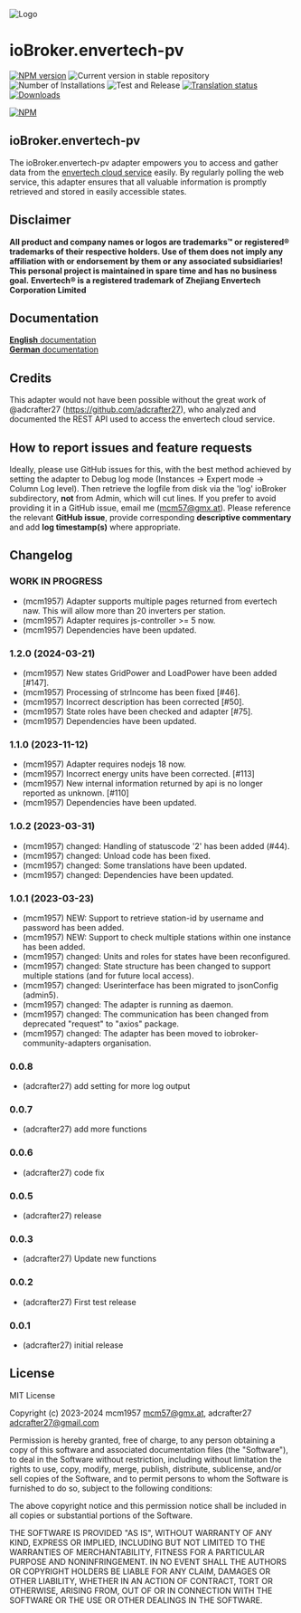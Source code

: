 ![Logo](admin/envertech-pv.png)

# ioBroker.envertech-pv

[![NPM version](https://img.shields.io/npm/v/iobroker.envertech-pv.svg)](https://www.npmjs.com/package/iobroker.envertech-pv)
![Current version in stable repository](https://iobroker.live/badges/envertech-pv-stable.svg)
![Number of Installations](https://iobroker.live/badges/envertech-pv-installed.svg)
![Test and Release](https://github.com/iobroker-community-adapters/ioBroker.envertech-pv/workflows/Test%20and%20Release/badge.svg)
[![Translation status](https://weblate.iobroker.net/widgets/adapters/-/envertech-pv/svg-badge.svg)](https://weblate.iobroker.net/engage/adapters/?utm_source=widget)
[![Downloads](https://img.shields.io/npm/dm/iobroker.envertech-pv.svg)](https://www.npmjs.com/package/iobroker.envertech-pv)

[![NPM](https://nodei.co/npm/iobroker.envertech-pv.png?downloads=true)](https://nodei.co/npm/iobroker.envertech-pv/)

<!--
**This adapter uses Sentry libraries to automatically report exceptions and code errors to the developers.**
For more details and for information how to disable the error reporting see [Sentry-Plugin Documentation](https://github.com/ioBroker/plugin-sentry#plugin-sentry)! Sentry reporting is used starting with js-controller 3.0.
-->

## ioBroker.envertech-pv

The ioBroker.envertech-pv adapter empowers you to access and gather data from the [envertech cloud service](www.envertecportal.com) easily. By regularly polling the web service, this adapter ensures that all valuable information is promptly retrieved and stored in easily accessible states.

## Disclaimer

**All product and company names or logos are trademarks™ or registered® trademarks of their respective holders. Use of them does not imply any affiliation with or endorsement by them or any associated subsidiaries! This personal project is maintained in spare time and has no business goal.**
**Envertech® is a registered trademark of Zhejiang Envertech Corporation Limited**

## Documentation

[**English** documentation](docs/en/envertech.md)    
[**German** documentation](docs/de/envertech.md)

## Credits

This adapter would not have been possible without the great work of @adcrafter27 (https://github.com/adcrafter27), who analyzed and documented the REST API used to access the envertech cloud service.

## How to report issues and feature requests

Ideally, please use GitHub issues for this, with the best method achieved by setting the adapter to Debug log mode (Instances -> Expert mode -> Column Log level). Then retrieve the logfile from disk via the  'log' ioBroker subdirectory, **not** from Admin, which will cut lines. If you prefer to avoid providing it in a GitHub issue, email me (mcm57@gmx.at). Please reference the relevant **GitHub issue**, provide corresponding **descriptive commentary** and add **log timestamp(s)** where appropriate.

## Changelog

<!--
    Placeholder for the next version (at the beginning of the line):
    ### **WORK IN PROGRESS**
-->
### **WORK IN PROGRESS**
-   (mcm1957) Adapter supports multiple pages returned from evertech naw. This will allow more than 20 inverters per station.
-   (mcm1957) Adapter requires js-controller >= 5 now.
-   (mcm1957) Dependencies have been updated.

### 1.2.0 (2024-03-21)
-   (mcm1957) New states GridPower and LoadPower have been added [#147].
-   (mcm1957) Processing of strIncome has been fixed [#46].
-   (mcm1957) Incorrect description has been corrected [#50].
-   (mcm1957) State roles have been checked and adapter [#75].
-   (mcm1957) Dependencies have been updated.

### 1.1.0 (2023-11-12)
-   (mcm1957) Adapter requires nodejs 18 now.
-   (mcm1957) Incorrect energy units have been corrected. [#113]
-   (mcm1957) New internal information returned by api is no longer reported as unknown. [#110]
-   (mcm1957) Dependencies have been updated.

### 1.0.2 (2023-03-31)

-   (mcm1957) changed: Handling of statuscode '2' has been added (#44).
-   (mcm1957) changed: Unload code has been fixed.
-   (mcm1957) changed: Some translations have been updated.
-   (mcm1957) changed: Dependencies have been updated.

### 1.0.1 (2023-03-23)

-   (mcm1957) NEW: Support to retrieve station-id by username and password has been added.
-   (mcm1957) NEW: Support to check multiple stations within one instance has been added.
-   (mcm1957) changed: Units and roles for states have been reconfigured.
-   (mcm1957) changed: State structure has been changed to support multiple stations (and for future local access).
-   (mcm1957) changed: Userinterface has been migrated to jsonConfig (admin5).
-   (mcm1957) changed: The adapter is running as daemon.
-   (mcm1957) changed: The communication has been changed from deprecated "request" to "axios" package.
-   (mcm1957) changed: The adapter has been moved to iobroker-community-adapters organisation.

### 0.0.8

-   (adcrafter27) add setting for more log output

### 0.0.7

-   (adcrafter27) add more functions

### 0.0.6

-   (adcrafter27) code fix

### 0.0.5

-   (adcrafter27) release

### 0.0.3

-   (adcrafter27) Update new functions

### 0.0.2

-   (adcrafter27) First test release

### 0.0.1

-   (adcrafter27) initial release

## License

MIT License

Copyright (c) 2023-2024 mcm1957 <mcm57@gmx.at>, adcrafter27 <adcrafter27@gmail.com>

Permission is hereby granted, free of charge, to any person obtaining a copy
of this software and associated documentation files (the "Software"), to deal
in the Software without restriction, including without limitation the rights
to use, copy, modify, merge, publish, distribute, sublicense, and/or sell
copies of the Software, and to permit persons to whom the Software is
furnished to do so, subject to the following conditions:

The above copyright notice and this permission notice shall be included in all
copies or substantial portions of the Software.

THE SOFTWARE IS PROVIDED "AS IS", WITHOUT WARRANTY OF ANY KIND, EXPRESS OR
IMPLIED, INCLUDING BUT NOT LIMITED TO THE WARRANTIES OF MERCHANTABILITY,
FITNESS FOR A PARTICULAR PURPOSE AND NONINFRINGEMENT. IN NO EVENT SHALL THE
AUTHORS OR COPYRIGHT HOLDERS BE LIABLE FOR ANY CLAIM, DAMAGES OR OTHER
LIABILITY, WHETHER IN AN ACTION OF CONTRACT, TORT OR OTHERWISE, ARISING FROM,
OUT OF OR IN CONNECTION WITH THE SOFTWARE OR THE USE OR OTHER DEALINGS IN THE
SOFTWARE.
